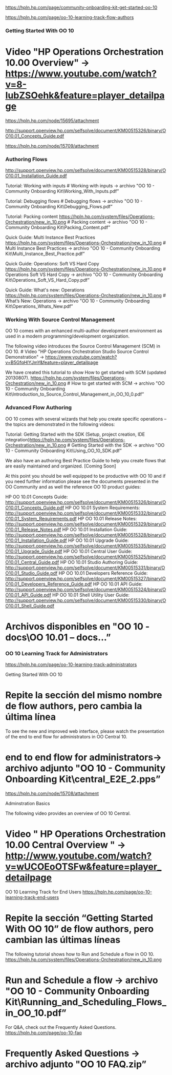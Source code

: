 https://hpln.hp.com/page/community-onboarding-kit-get-started-oo-10

https://hpln.hp.com/page/oo-10-learning-track-flow-authors


### Getting Started With OO 10 ###

# Video "HP Operations Orchestration 10.00 Overview" -> https://www.youtube.com/watch?v=8-IubZSOehk&feature=player_detailpage

https://hpln.hp.com/node/15695/attachment

http://support.openview.hp.com/selfsolve/document/KM00515326/binary/OO10.01_Concepts_Guide.pdf

https://hpln.hp.com/node/15709/attachment


### Authoring Flows ###
http://support.openview.hp.com/selfsolve/document/KM00515328/binary/OO10.01_Installation_Guide.pdf

Tutorial: Working with inputs
                                # Working with inputs -> archivo "OO 10 - Community Onboarding Kit\Working_With_Inputs.pdf”

Tutorial: Debugging flows
                                # Debugging flows -> archivo "OO 10 - Community Onboarding Kit\Debugging_Flows.pdf”

Tutorial: Packing content https://hpln.hp.com/system/files/Operations-Orchestration/new_in_10.png
                                # Packing content -> archivo "OO 10 - Community Onboarding Kit\Packing_Content.pdf”

Quick Guide: Multi Instance Best Practices https://hpln.hp.com/system/files/Operations-Orchestration/new_in_10.png
                                # Multi Instance Best Practices -> archivo "OO 10 - Community Onboarding Kit\Multi_Instance_Best_Practice.pdf”

Quick Guide: Operations: Soft VS Hard Copy https://hpln.hp.com/system/files/Operations-Orchestration/new_in_10.png
                               # Operations Soft VS Hard Copy -> archivo "OO 10 - Community Onboarding Kit\Operations_Soft_VS_Hard_Copy.pdf”

Quick Guide: What's new: Operations https://hpln.hp.com/system/files/Operations-Orchestration/new_in_10.png
                                # What’s New: Operations -> archivo "OO 10 - Community Onboarding Kit\Operations_Whats_New.pdf”


### Working With Source Control Management ###
OO 10 comes with an enhanced multi-author development environment as used in a modern programming/development organization.

The following video introduces the Source Control Management (SCM) in OO 10.
	# Video "HP Operations Orchestration Studio Source Control Demonstration" -> https://www.youtube.com/watch?v=B5GfqHlYJmY&feature=player_detailpage

We have created this tutorial to show How to get started with SCM (updated 20130807). https://hpln.hp.com/system/files/Operations-Orchestration/new_in_10.png
	# How to get started with SCM -> archivo "OO 10 - Community Onboarding Kit\Introduction_to_Source_Control_Management_in_OO_10_0.pdf”


### Advanced Flow Authoring ###
OO 10 comes with several wizards that help you create specific operations – the topics are demonstrated in the following videos:

Tutorial: Getting Started with the SDK (Setup, project creation, IDE integration)https://hpln.hp.com/system/files/Operations-Orchestration/new_in_10.png
	# Getting Started with the SDK -> archivo "OO 10 - Community Onboarding Kit\Using_OO_10_SDK.pdf”

We also have an authoring Best Practice Guide to help you create flows that are easily maintained and organized. [Coming Soon]

At this point you should be well equipped to be productive with OO 10 and if you need further information please see the documents presented in the OO Community and as well the reference OO 10 product guides:

HP OO 10.01 Concepts Guide: http://support.openview.hp.com/selfsolve/document/KM00515326/binary/OO10.01_Concepts_Guide.pdf
HP OO 10.01 System Requirements: http://support.openview.hp.com/selfsolve/document/KM00515332/binary/OO10.01_System_Requirements.pdf
HP OO 10.01 Release Notes: http://support.openview.hp.com/selfsolve/document/KM00515329/binary/OO10.01_Release_Notes.pdf
HP OO 10.01 Installation Guide: http://support.openview.hp.com/selfsolve/document/KM00515328/binary/OO10.01_Installation_Guide.pdf
HP OO 10.01 Upgrade Guide: http://support.openview.hp.com/selfsolve/document/KM00515335/binary/OO10.01_Upgrade_Guide.pdf
HP OO 10.01 Central User Guide: http://support.openview.hp.com/selfsolve/document/KM00515325/binary/OO10.01_Central_Guide.pdf
HP OO 10.01 Studio Authoring Guide: http://support.openview.hp.com/selfsolve/document/KM00515331/binary/OO10.01_Studio_Guide.pdf
HP OO 10.01 Developers Reference Guide: http://support.openview.hp.com/selfsolve/document/KM00515327/binary/OO10.01_Developers_Reference_Guide.pdf
HP OO 10.01 API Guide: http://support.openview.hp.com/selfsolve/document/KM00515324/binary/OO10.01_API_Guide.pdf
HP OO 10.01 Shell Utility User Guide: http://support.openview.hp.com/selfsolve/document/KM00515330/binary/OO10.01_Shell_Guide.pdf

# Archivos disponibles en "OO 10 - docs\OO 10.01 – docs\...”



### OO 10 Learning Track for Administrators ###
https://hpln.hp.com/page/oo-10-learning-track-administrators

Getting Started With OO 10

# Repite la sección del mismo nombre de flow authors, pero cambia la última línea
To see the new and improved web interface, please watch the presentation of the end to end flow for administrators in OO Central 10.
# end to end flow for administrators-> archivo adjunto "OO 10 - Community Onboarding Kit\central_E2E_2.pps”
https://hpln.hp.com/node/15708/attachment


Adminstration Basics

The following video provides an overview of OO 10 Central.
# Video " HP Operations Orchestration 10.00 Central Overview " -> http://www.youtube.com/watch?v=wUCOEoOTSFw&feature=player_detailpage



OO 10 Learning Track for End Users
https://hpln.hp.com/page/oo-10-learning-track-end-users

# Repite la sección “Getting Started With OO 10” de flow authors, pero cambian las últimas líneas
The following tutorial shows how to Run and Schedule a flow in OO 10. https://hpln.hp.com/system/files/Operations-Orchestration/new_in_10.png

# Run and Schedule a flow -> archivo "OO 10 - Community Onboarding Kit\Running_and_Scheduling_Flows_in_OO_10.pdf”
For Q&A, check out the Frequently Asked Questions. https://hpln.hp.com/page/oo-10-faq
# Frequently Asked Questions -> archivo adjunto "OO 10 FAQ.zip”
